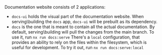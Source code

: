 Documentation website consists of 2 applications:
- `docs-ui` holds the visual part of the documentation website. When serving\building the `docs` app, `docs-ui` will be prebuilt as its dependency.
- `docs` is the one that is meant to contain all the actual documentation. By default, serving\building will pull the changes from the main branch. To use it, run `nx run docs:serve` There's a `local` configuration, that provides an ability to rely on the files within the filesystem, which is useful for development. To try it out, run `nx run docs:serve:local`
